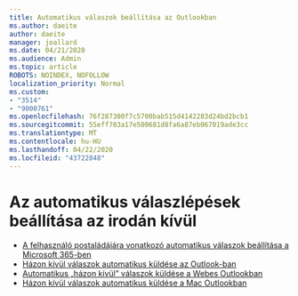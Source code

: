 ```yaml
---
title: Automatikus válaszok beállítása az Outlookban
ms.author: daeite
author: daeite
manager: joallard
ms.date: 04/21/2020
ms.audience: Admin
ms.topic: article
ROBOTS: NOINDEX, NOFOLLOW
localization_priority: Normal
ms.custom:
- "3514"
- "9000761"
ms.openlocfilehash: 76f287300f7c5700bab515d4142283d24bd2bcb1
ms.sourcegitcommit: 55eff703a17e500681d8fa6a87eb067019ade3cc
ms.translationtype: MT
ms.contentlocale: hu-HU
ms.lasthandoff: 04/22/2020
ms.locfileid: "43722848"
---
```

# <a name="set-up-out-of-office-automatic-replies"></a>Az automatikus válaszlépések beállítása az irodán kívül

- [A felhasználó postaládájára vonatkozó automatikus válaszok beállítása a Microsoft 365-ben](https://docs.microsoft.com/exchange/troubleshoot/configure-mailboxes/set-automatic-replies)
- [Házon kívül válaszok automatikus küldése az Outlook-ban](https://support.office.com/article/9742f476-5348-4f9f-997f-5e208513bd67)
- [Automatikus „házon kívül” válaszok küldése a Webes Outlookban](https://support.office.com/article/0c193ab0-b9e1-4058-84be-a5b014242290)
- [Házon kívül válaszok automatikus küldése a Mac Outlookban](https://support.office.com/article/4e07ab75-beda-4f9e-bcdc-44471ebacdee)